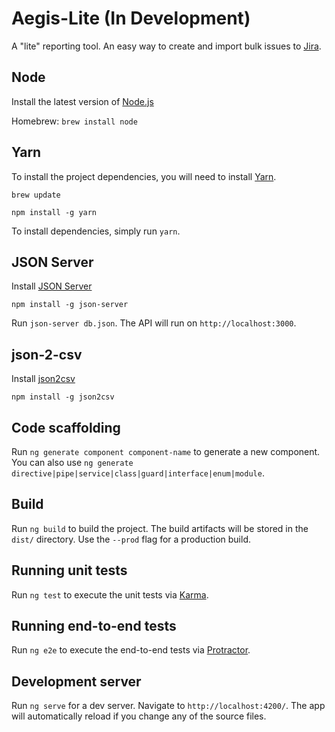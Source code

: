 # Aegis-Lite (In Development)

A "lite" reporting tool.  An easy way to create and import bulk issues to [Jira](https://www.atlassian.com/software/jira).

## Node

Install the latest version of [Node.js](https://nodejs.org/en/)

Homebrew: `brew install node`

## Yarn

To install the project dependencies, you will need to install [Yarn](https://yarnpkg.com/en/docs/install).

`brew update`

`npm install -g yarn`

To install dependencies, simply run `yarn`.

## JSON Server

Install [JSON Server](https://github.com/typicode/json-server)

`npm install -g json-server`

Run `json-server db.json`.  The API will run on `http://localhost:3000`.

## json-2-csv

Install [json2csv](https://www.npmjs.com/package/json2csv)

`npm install -g json2csv`

## Code scaffolding

Run `ng generate component component-name` to generate a new component. You can also use `ng generate directive|pipe|service|class|guard|interface|enum|module`.

## Build

Run `ng build` to build the project. The build artifacts will be stored in the `dist/` directory. Use the `--prod` flag for a production build.

## Running unit tests

Run `ng test` to execute the unit tests via [Karma](https://karma-runner.github.io).

## Running end-to-end tests

Run `ng e2e` to execute the end-to-end tests via [Protractor](http://www.protractortest.org/).

## Development server

Run `ng serve` for a dev server. Navigate to `http://localhost:4200/`. The app will automatically reload if you change any of the source files.

